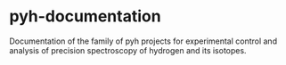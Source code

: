 # pyh-documentation
Documentation of the family of pyh projects for experimental control and analysis of precision spectroscopy of hydrogen and its isotopes.
